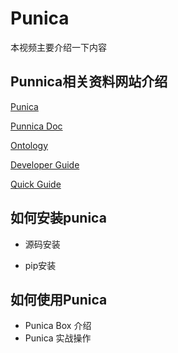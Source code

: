 
# Punica

本视频主要介绍一下内容

## Punnica相关资料网站介绍

[Punica](#https://punica.ont.io/)

[Punnica Doc](#http://dev-docs.ont.io/#/docs-en/Punica/punica)

[Ontology](#http://dev-docs.ont.io/#/docs-en/DeveloperGuide/introduction)

[Developer Guide](#http://dev-docs.ont.io/#/docs-en/DeveloperGuide/00-developer-guide)

[Quick Guide](#http://dev-docs.ont.io/#/docs-en/Tutorials/00-dapp_development)


## 如何安装punica

- 源码安装

- pip安装

## 如何使用Punica

- Punica Box 介绍
- Punica 实战操作

